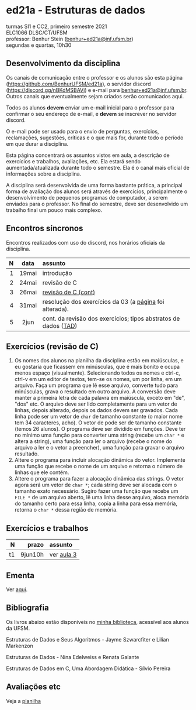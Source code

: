 # ed21a - Estruturas de dados
turmas SI1 e CC2, primeiro semestre 2021\
ELC1066 DLSC/CT/UFSM\
professor: Benhur Stein 
([benhur+ed21a@inf.ufsm.br](mailto:benhur%2bed21a@inf.ufsm.br))\
segundas e quartas, 10h30


## Desenvolvimento da disciplina

Os canais de comunicação entre o professor e os alunos são esta página (<https://github.com/BenhurUFSM/ed21a>), o servidor discord (<https://discord.gg/nBKdMSBAVj>) e e-mail para [benhur+ed21a@inf.ufsm.br](mailto:benhur%2bed21a@inf.ufsm.br).
Outros canais que eventualmente sejam criados serão comunicados aqui.

Todos os alunos **devem** enviar um e-mail inicial para o professor para confirmar o seu endereço de e-mail, e **devem** se inscrever no servidor discord.

O e-mail pode ser usado para o envio de perguntas, exercícios, reclamações, sugestões, críticas e o que mais for, durante todo o período em que durar a disciplina.

Esta página concentrará os assuntos vistos em aula, a descrição de exercícios e trabalhos, avaliações, etc. Ela estará sendo aumentada/atualizada durante todo o semestre. Ela é o canal mais oficial de informações sobre a disciplina.

A disciplina será desenvolvida de uma forma bastante prática, a principal forma de avaliação dos alunos será através de exercícios, principalmente o desenvolvimento de pequenos programas de computador, a serem enviados para o professor. No final do semestre, deve ser desenvolvido um trabalho final um pouco mais complexo.

##  Encontros síncronos

Encontros realizados com uso do discord, nos horários oficiais da disciplina.

|    N |   data | assunto
| ---: | :----: | :--------
|    1 |  19mai | introdução
|    2 |  24mai | revisão de C
|    3 |  26mai | [revisão de C (cont)](https://github.com/BenhurUFSM/ed21a/blob/main/Assuntos/03.md)
|    4 |  31mai | resolução dos exercícios da 03 (a [página](https://github.com/BenhurUFSM/ed21a/blob/main/Assuntos/03.md) foi alterada).
|    5 |   2jun | cont. da revisão dos exercícios; tipos abstratos de dados ([TAD](https://github.com/BenhurUFSM/ed21a/blob/main/Assuntos/05.md))

## Exercícios (revisão de C)

1. Os nomes dos alunos na planilha da disciplina estão em maiúsculas, e eu gostaria que ficassem em minúsculas, que é mais bonito e ocupa menos espaço (visualmente). Selecionando todos os nomes e ctrl-c, ctrl-v em um editor de textos, tem-se os nomes, um por linha, em um arquivo. Faça um programa que lê esse arquivo, converte tudo para minúsculas, grava o resultado em outro arquivo.
   A conversão deve manter a primeira letra de cada palavra em maiúscula, exceto em "de", "dos" etc.
   O arquivo deve ser lido completamente para um vetor de linhas, depois alterado, depois os dados devem ser gravados.
   Cada linha pode ser um vetor de `char` de tamanho constante (o maior nome tem 34 caracteres, acho).
   O vetor de pode ser de tamanho constante (temos 26 alunos).
   O programa deve ser dividido em funções. Deve ter no mínimo uma função para converter uma string (recebe um `char *` e altera a string), uma função para ler o arquivo (recebe o nome do arquivo a ler e o vetor a preencher), uma função para gravar o arquivo resultado.
2. Altere o programa para incluir alocação dinâmica do vetor. Implemente uma função que recebe o nome de um arquivo e retorna o número de linhas que ele contém.
3. Altere o programa para fazer a alocação dinâmica das strings. O vetor agora será um vetor de `char *`; cada string deve ser alocada com o tamanho exato necessário. Sugiro fazer uma função que recebe um `FILE *` de um arquivo aberto, lê uma linha desse arquivo, aloca memória do tamanho certo para essa linha, copia a linha para essa memória, retorna o `char *` dessa região de memória.

## Exercícios e trabalhos

|     N |    prazo | assunto
| ----: | -------: | :-----------
|    t1 | 9jun10h | ver [aula 3](https://github.com/BenhurUFSM/ed21a/blob/main/Assuntos/03.md)


## Ementa

Ver [aqui](https://www.ufsm.br/ementario/disciplinas/elc1066/).

## Bibliografia

Os livros abaixo estão disponíveis no [minha biblioteca](https://www.ufsm.br/orgaos-suplementares/biblioteca/e-books-2/), acessível aos alunos da UFSM.

Estruturas de Dados e Seus Algoritmos - Jayme Szwarcfiter e Lilian Markenzon

Estruturas de Dados - Nina Edelweiss e Renata Galante

Estruturas de Dados em C, Uma Abordagem Didática - Sílvio Pereira


<!--
## Material Auxiliar
-->

## Avaliações etc

Veja a [planilha](https://docs.google.com/spreadsheets/d/1nILaDGpw5bubqg4wCa-9ujhaFy-4n7DXm3zr6samI_0/edit?usp=sharing)
